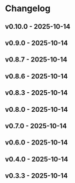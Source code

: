 # Changelog

## v0.10.0 - 2025-10-14























## v0.9.0 - 2025-10-14























## v0.8.7 - 2025-10-14























## v0.8.6 - 2025-10-14























## v0.8.3 - 2025-10-14























## v0.8.0 - 2025-10-14























## v0.7.0 - 2025-10-14























## v0.6.0 - 2025-10-14























## v0.4.0 - 2025-10-14























## v0.3.3 - 2025-10-14
























